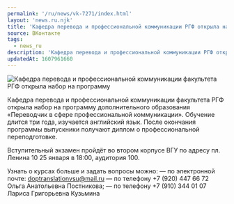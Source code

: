 ```yaml
---
permalink: '/ru/news/vk-7271/index.html'
layout: 'news.ru.njk'
title: 'Кафедра перевода и профессиональной коммуникации РГФ открыла набор на ДПО «Переводчик в сфере профессиональной коммуникации»'
source: ВКонтакте
tags:
  - news_ru
description: 'Кафедра перевода и профессиональной коммуникации РГФ открыла набор на ДПО «Переводчик в сфере профессиональной коммуникации»'
updatedAt: 1607961660
---
```

![Кафедра перевода и профессиональной коммуникации факультета РГФ открыла набор на программу](https://sun9-50.userapi.com/impg/NraybFwniQlZxZH88gosWOhn8mwiECyb-ep3mQ/myRcZMNsRV4.jpg?size=1280x742&quality=96&sign=0c48d0ded4b4ccc78cf4da2b75ca7450&c_uniq_tag=NjRhGOsgy8yR_8UL0qIg6ufEWYH8y3yj-ODXkyAyLSk&type=album)

Кафедра перевода и профессиональной коммуникации факультета РГФ открыла набор на программу дополнительного образования «Переводчик в сфере профессиональной коммуникации». Обучение длится три года, изучается английский язык. После окончания программы выпускники получают диплом о профессиональной переподготовке.

Вступительный экзамен пройдёт во втором корпусе ВГУ по адресу пл. Ленина 10 25 января в 18:00, аудитория 100.

Узнать о курсах больше и задать вопросы можно:
— по электронной почте: doptranslationvsu@mail.ru
— по телефону +7 (920) 447 66 72 Ольга Анатольевна Постникова;
— по телефону +7 (910) 344 01 07 Лариса Григорьевна Кузьмина
